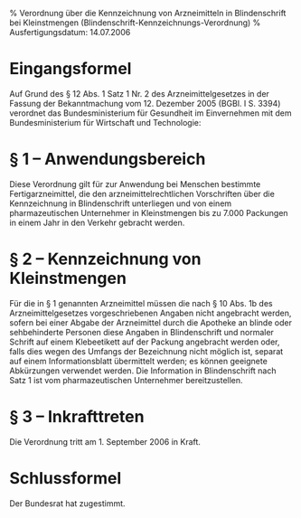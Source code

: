 % Verordnung über die Kennzeichnung von Arzneimitteln in Blindenschrift bei Kleinstmengen  (Blindenschrift-Kennzeichnungs-Verordnung)
% Ausfertigungsdatum: 14.07.2006
 
# Eingangsformel

Auf Grund des § 12 Abs. 1 Satz 1 Nr. 2 des Arzneimittelgesetzes in der Fassung der Bekanntmachung vom 12. Dezember 2005 (BGBl. I S. 3394) verordnet das Bundesministerium für Gesundheit im Einvernehmen mit dem Bundesministerium für Wirtschaft und Technologie:

# § 1 – Anwendungsbereich

Diese Verordnung gilt für zur Anwendung bei Menschen bestimmte Fertigarzneimittel, die den arzneimittelrechtlichen Vorschriften über die Kennzeichnung in Blindenschrift unterliegen und von einem pharmazeutischen Unternehmer in Kleinstmengen bis zu 7.000 Packungen in einem Jahr in den Verkehr gebracht werden.

# § 2 – Kennzeichnung von Kleinstmengen

Für die in § 1 genannten Arzneimittel müssen die nach § 10 Abs. 1b des Arzneimittelgesetzes vorgeschriebenen Angaben nicht angebracht werden, sofern bei einer Abgabe der Arzneimittel durch die Apotheke an blinde oder sehbehinderte Personen diese Angaben in Blindenschrift und normaler Schrift auf einem Klebeetikett auf der Packung angebracht werden oder, falls dies wegen des Umfangs der Bezeichnung nicht möglich ist, separat auf einem Informationsblatt übermittelt werden; es können geeignete Abkürzungen verwendet werden. Die Information in Blindenschrift nach Satz 1 ist vom pharmazeutischen Unternehmer bereitzustellen.

# § 3 – Inkrafttreten

Die Verordnung tritt am 1. September 2006 in Kraft.

# Schlussformel

Der Bundesrat hat zugestimmt.
